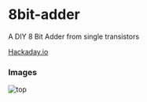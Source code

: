 # 8bit-adder

A DIY 8 Bit Adder from single transistors

[Hackaday.io](https://hackaday.io/project/199132-8-bit-adder)

### Images

![top](https://lopfi.github.io/8bit-adder/top.png)
